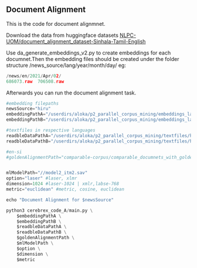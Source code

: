 ## Document Alignment
This is the code for document alignmnet.

Download the data from huggingface datasets [NLPC-UOM/document_alignment_dataset-Sinhala-Tamil-English](https://huggingface.co/datasets/NLPC-UOM/document_alignment_dataset-Sinhala-Tamil-English)

Use da_generate_embeddings_v2.py to create embeddings for each documnet.Then the embedding files should be created under the folder structure /news_source/lang/year/month/day/ 
eg: 
```python
/news/en/2021/Apr/02/ 
686073.raw  706508.raw
```

Afterwards you can run the document alignment task.

```python
#embedding filepaths
newsSource="hiru"
embeddingPathA="/userdirs/aloka/p2_parallel_corpus_mining/embeddings_laser/hiru/en/"
embeddingPathB="/userdirs/aloka/p2_parallel_corpus_mining/embeddings_laser/hiru/si/"

#textfiles in respective languages
readbleDataPathA="/userdirs/aloka/p2_parallel_corpus_mining/textfiles/hiru/en/" 
readbleDataPathB="/userdirs/aloka/p2_parallel_corpus_mining/textfiles/hiru/si/"

#en-si
#goldenAlignmentPath="comparable-corpus/comparable_documnets_with_golden_alignment_v2/hiru/hiru_english_sinhala.txt"


mlModelPath="//model2_itm2.sav"
option="laser" #laser, xlmr
dimension=1024 #laser-1024 | xmlr,labse-768
metric="euclidean" #metric, cosine, euclidean

echo "Document Alignment for $newsSource"

python3 cerebrex_code_A/main.py \
	$embeddingPathA \
	$embeddingPathB \
	$readbleDataPathA \
	$readbleDataPathB \
	$goldenAlignmentPath \
	$mlModelPath \
	$option \
	$dimension \
	$metric
```

